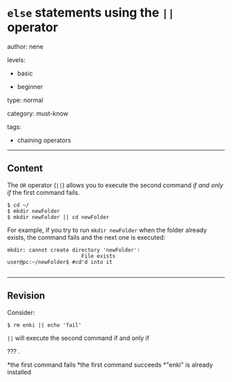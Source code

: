# `else` statements using the `||` operator 
author: nene

levels:

  - basic

  - beginner

type: normal

category: must-know

tags:
  - chaining operators


---
## Content

The `OR` operator (`||`) allows you to execute the second command _if and only if_ the first command fails.

```
$ cd ~/
$ mkdir newFolder
$ mkdir newFolder || cd newFolder
```

For example, if you try to run `mkdir newFolder` when the folder already exists, the command fails and the next one is executed:
```
mkdir: cannot create directory 'newFolder':
                        File exists
user@pc:~/newFolder$ #cd'd into it
      
```

---
## Revision

Consider:
```
$ rm enki || echo 'fail'
```
`||` will execute the second command if and only if 

??? .

*the first command fails
*the first command succeeds
*"enki" is already installed